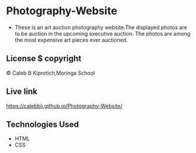 # Photography-Website
* These is an art auction photography website.The displayed photos are to be auction in the upcoming executive auction. The photos are among the most expensive art pieces ever auctioned.

## License $ copyright
  © Caleb B Kiprotich,Moringa School

## Live link
https://calebbii.github.io/Photography-Website/

## Technologies Used
* HTML
* CSS
